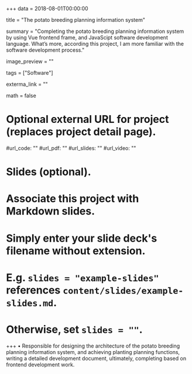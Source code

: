 +++
data = 2018-08-01T00:00:00

title = "The potato breeding planning information system"

summary = "Completing the potato breeding planning information system by using Vue frontend frame, and JavaScipt software development language. What’s more, according this project, I am more familiar with the software development process."

image_preview = ""

tags = ["Software"]

exterma_link = ""

math = false

# Optional external URL for project (replaces project detail page).

#url_code: ""
#url_pdf: ""
#url_slides: ""
#url_video: ""

# Slides (optional).
#   Associate this project with Markdown slides.
#   Simply enter your slide deck's filename without extension.
#   E.g. `slides = "example-slides"` references `content/slides/example-slides.md`.
#   Otherwise, set `slides = ""`.

+++
• Responsible for designing the architecture of the potato breeding planning information system, and achieving planting planning functions, writing a detailed development  document, ultimately, completing based on frontend development work.
